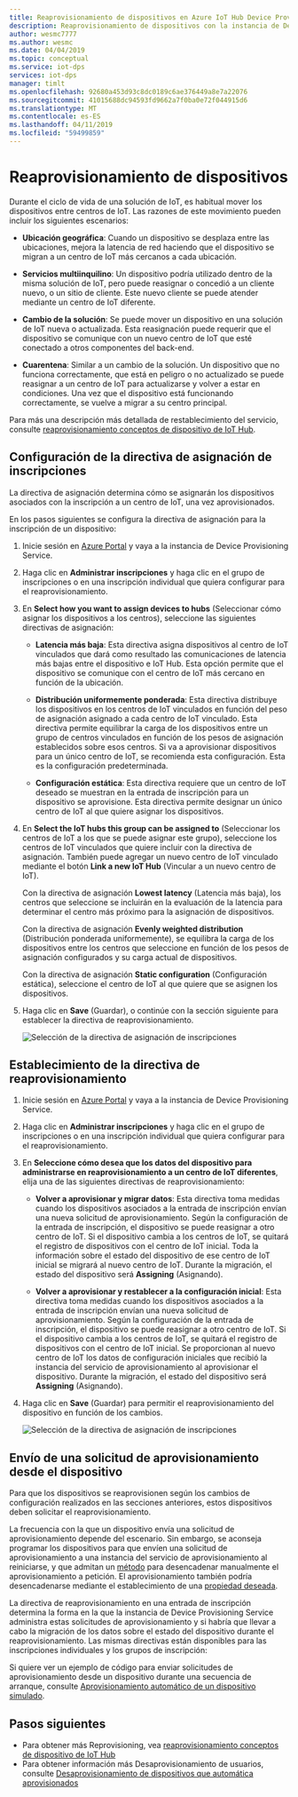 ```yaml
---
title: Reaprovisionamiento de dispositivos en Azure IoT Hub Device Provisioning Service | Microsoft Docs
description: Reaprovisionamiento de dispositivos con la instancia de Device Provisioning Service
author: wesmc7777
ms.author: wesmc
ms.date: 04/04/2019
ms.topic: conceptual
ms.service: iot-dps
services: iot-dps
manager: timlt
ms.openlocfilehash: 92680a453d93c8dc0189c6ae376449a8e7a22076
ms.sourcegitcommit: 41015688dc94593fd9662a7f0ba0e72f044915d6
ms.translationtype: MT
ms.contentlocale: es-ES
ms.lasthandoff: 04/11/2019
ms.locfileid: "59499859"
---
```

# <a name="how-to-reprovision-devices"></a>Reaprovisionamiento de dispositivos

Durante el ciclo de vida de una solución de IoT, es habitual mover los dispositivos entre centros de IoT. Las razones de este movimiento pueden incluir los siguientes escenarios:

* **Ubicación geográfica**: Cuando un dispositivo se desplaza entre las ubicaciones, mejora la latencia de red haciendo que el dispositivo se migran a un centro de IoT más cercanos a cada ubicación.

* **Servicios multiinquilino**: Un dispositivo podría utilizado dentro de la misma solución de IoT, pero puede reasignar o concedió a un cliente nuevo, o un sitio de cliente. Este nuevo cliente se puede atender mediante un centro de IoT diferente.

* **Cambio de la solución**: Se puede mover un dispositivo en una solución de IoT nueva o actualizada. Esta reasignación puede requerir que el dispositivo se comunique con un nuevo centro de IoT que esté conectado a otros componentes del back-end. 

* **Cuarentena**: Similar a un cambio de la solución. Un dispositivo que no funciona correctamente, que está en peligro o no actualizado se puede reasignar a un centro de IoT para actualizarse y volver a estar en condiciones. Una vez que el dispositivo está funcionando correctamente, se vuelve a migrar a su centro principal.

Para más una descripción más detallada de restablecimiento del servicio, consulte [reaprovisionamiento conceptos de dispositivo de IoT Hub](concepts-device-reprovision.md).


## <a name="configure-the-enrollment-allocation-policy"></a>Configuración de la directiva de asignación de inscripciones

La directiva de asignación determina cómo se asignarán los dispositivos asociados con la inscripción a un centro de IoT, una vez aprovisionados.

En los pasos siguientes se configura la directiva de asignación para la inscripción de un dispositivo:

1. Inicie sesión en [Azure Portal](https://portal.azure.com) y vaya a la instancia de Device Provisioning Service.

2. Haga clic en **Administrar inscripciones** y haga clic en el grupo de inscripciones o en una inscripción individual que quiera configurar para el reaprovisionamiento. 

3. En **Select how you want to assign devices to hubs** (Seleccionar cómo asignar los dispositivos a los centros), seleccione las siguientes directivas de asignación:

    * **Latencia más baja**: Esta directiva asigna dispositivos al centro de IoT vinculados que dará como resultado las comunicaciones de latencia más bajas entre el dispositivo e IoT Hub. Esta opción permite que el dispositivo se comunique con el centro de IoT más cercano en función de la ubicación. 
    
    * **Distribución uniformemente ponderada**: Esta directiva distribuye los dispositivos en los centros de IoT vinculados en función del peso de asignación asignado a cada centro de IoT vinculado. Esta directiva permite equilibrar la carga de los dispositivos entre un grupo de centros vinculados en función de los pesos de asignación establecidos sobre esos centros. Si va a aprovisionar dispositivos para un único centro de IoT, se recomienda esta configuración. Esta es la configuración predeterminada. 
    
    * **Configuración estática**: Esta directiva requiere que un centro de IoT deseado se muestran en la entrada de inscripción para un dispositivo se aprovisione. Esta directiva permite designar un único centro de IoT al que quiere asignar los dispositivos.

4. En **Select the IoT hubs this group can be assigned to** (Seleccionar los centros de IoT a los que se puede asignar este grupo), seleccione los centros de IoT vinculados que quiere incluir con la directiva de asignación. También puede agregar un nuevo centro de IoT vinculado mediante el botón **Link a new IoT Hub** (Vincular a un nuevo centro de IoT).

    Con la directiva de asignación **Lowest latency** (Latencia más baja), los centros que seleccione se incluirán en la evaluación de la latencia para determinar el centro más próximo para la asignación de dispositivos.

    Con la directiva de asignación **Evenly weighted distribution** (Distribución ponderada uniformemente), se equilibra la carga de los dispositivos entre los centros que seleccione en función de los pesos de asignación configurados y su carga actual de dispositivos.

    Con la directiva de asignación **Static configuration** (Configuración estática), seleccione el centro de IoT al que quiere que se asignen los dispositivos.

4. Haga clic en **Save** (Guardar), o continúe con la sección siguiente para establecer la directiva de reaprovisionamiento.

    ![Selección de la directiva de asignación de inscripciones](./media/how-to-reprovision/enrollment-allocation-policy.png)



## <a name="set-the-reprovisioning-policy"></a>Establecimiento de la directiva de reaprovisionamiento

1. Inicie sesión en [Azure Portal](https://portal.azure.com) y vaya a la instancia de Device Provisioning Service.

2. Haga clic en **Administrar inscripciones** y haga clic en el grupo de inscripciones o en una inscripción individual que quiera configurar para el reaprovisionamiento.

3. En **Seleccione cómo desea que los datos del dispositivo para administrarse en reaprovisionamiento a un centro de IoT diferentes**, elija una de las siguientes directivas de reaprovisionamiento:

    * **Volver a aprovisionar y migrar datos**: Esta directiva toma medidas cuando los dispositivos asociados a la entrada de inscripción envían una nueva solicitud de aprovisionamiento. Según la configuración de la entrada de inscripción, el dispositivo se puede reasignar a otro centro de IoT. Si el dispositivo cambia a los centros de IoT, se quitará el registro de dispositivos con el centro de IoT inicial. Toda la información sobre el estado del dispositivo de ese centro de IoT inicial se migrará al nuevo centro de IoT. Durante la migración, el estado del dispositivo será **Assigning** (Asignando).

    * **Volver a aprovisionar y restablecer a la configuración inicial**: Esta directiva toma medidas cuando los dispositivos asociados a la entrada de inscripción envían una nueva solicitud de aprovisionamiento. Según la configuración de la entrada de inscripción, el dispositivo se puede reasignar a otro centro de IoT. Si el dispositivo cambia a los centros de IoT, se quitará el registro de dispositivos con el centro de IoT inicial. Se proporcionan al nuevo centro de IoT los datos de configuración iniciales que recibió la instancia del servicio de aprovisionamiento al aprovisionar el dispositivo. Durante la migración, el estado del dispositivo será **Assigning** (Asignando).

4. Haga clic en **Save** (Guardar) para permitir el reaprovisionamiento del dispositivo en función de los cambios.

    ![Selección de la directiva de asignación de inscripciones](./media/how-to-reprovision/reprovisioning-policy.png)



## <a name="send-a-provisioning-request-from-the-device"></a>Envío de una solicitud de aprovisionamiento desde el dispositivo

Para que los dispositivos se reaprovisionen según los cambios de configuración realizados en las secciones anteriores, estos dispositivos deben solicitar el reaprovisionamiento. 

La frecuencia con la que un dispositivo envía una solicitud de aprovisionamiento depende del escenario. Sin embargo, se aconseja programar los dispositivos para que envíen una solicitud de aprovisionamiento a una instancia del servicio de aprovisionamiento al reiniciarse, y que admitan un [método](../iot-hub/iot-hub-devguide-direct-methods.md) para desencadenar manualmente el aprovisionamiento a petición. El aprovisionamiento también podría desencadenarse mediante el establecimiento de una [propiedad deseada](../iot-hub/iot-hub-devguide-device-twins.md#desired-property-example). 

La directiva de reaprovisionamiento en una entrada de inscripción determina la forma en la que la instancia de Device Provisioning Service administra estas solicitudes de aprovisionamiento y si habría que llevar a cabo la migración de los datos sobre el estado del dispositivo durante el reaprovisionamiento. Las mismas directivas están disponibles para las inscripciones individuales y los grupos de inscripción:

Si quiere ver un ejemplo de código para enviar solicitudes de aprovisionamiento desde un dispositivo durante una secuencia de arranque, consulte [Aprovisionamiento automático de un dispositivo simulado](quick-create-simulated-device.md).


## <a name="next-steps"></a>Pasos siguientes

- Para obtener más Reprovisioning, vea [reaprovisionamiento conceptos de dispositivo de IoT Hub](concepts-device-reprovision.md) 
- Para obtener información más Desaprovisionamiento de usuarios, consulte [Desaprovisionamiento de dispositivos que automática aprovisionados](how-to-unprovision-devices.md) 











